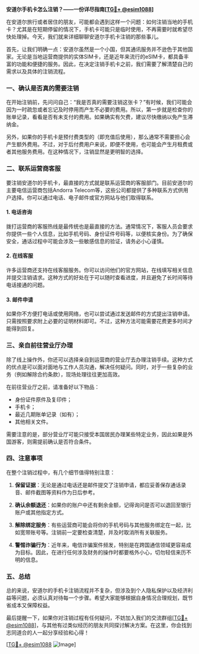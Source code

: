**安道尔手机卡怎么注销？——一份详尽指南[[TG💪+ @esim1088](https://t.me/s/esim1088)]**

在安道尔旅行或者居住的朋友，可能都会遇到这样一个问题：如何注销当地的手机卡？尤其是在短期停留的情况下，手机卡可能只是临时使用，不再需要时就希望尽快处理掉。今天，我们就来详细聊聊安道尔手机卡注销的那些事儿。

首先，让我们明确一点：安道尔虽然是一个小国，但其通讯服务并不逊色于其他国家。无论是当地运营商提供的实体SIM卡，还是近年来流行的eSIM卡，都具备丰富的功能和便捷的服务。因此，在决定注销手机卡之前，我们需要了解清楚自己的需求以及具体的注销流程。

### 一、确认是否真的需要注销

在开始注销前，先问问自己：“我是否真的需要注销这张卡？”有时候，我们可能会因为一时疏忽或者忘记及时停用而产生不必要的费用。所以，第一步就是检查你的账单记录，看看是否有未支付的费用。如果确实有欠费，建议尽快缴纳以免产生滞纳金。

另外，如果你的手机卡是预付费类型的（即充值后使用），那么通常不需要担心会产生额外费用。不过，对于后付费用户来说，即便不使用，也可能会产生月租费或者其他服务费用。在这种情况下，注销显然是更明智的选择。

### 二、联系运营商客服

要注销安道尔的手机卡，最直接的方式就是联系运营商的客服部门。目前安道尔的主要电信运营商包括Andorra Telecom等，这些公司都提供了多种联系方式供用户选择。你可以通过电话、电子邮件或官方网站与他们取得联系。

#### 1. **电话咨询**
拨打运营商的客服热线是最传统也是最直接的方法。通常情况下，客服人员会要求你提供一些个人信息，比如手机号码、身份证件号码等，以便核实身份。为了确保安全，通话过程中可能会涉及一些敏感信息的验证，请务必小心谨慎。

#### 2. **在线客服**
许多运营商还支持在线客服服务。你可以访问他们的官方网站，在线填写相关信息并提交注销请求。这种方式的好处在于可以随时查看进度，并且避免了长时间等待电话接通的问题。

#### 3. **邮件申请**
如果你不方便打电话或使用网络，也可以尝试通过发送邮件的方式提出注销申请。只需按照要求附上必要的证明材料即可。不过，这种方法可能需要花费更多时间才能得到回复。

### 三、亲自前往营业厅办理

除了线上操作外，你还可以选择亲自到运营商的营业厅去办理注销手续。这种方式的优点是可以面对面地与工作人员沟通，解决任何疑问。同时，对于一些复杂的业务（例如解除合约条款），现场处理往往更加高效。

在前往营业厅之前，请准备好以下物品：
- 身份证件原件及复印件；
- 手机卡；
- 最近几期账单记录（如有）；
- 其他相关文件。

需要注意的是，部分营业厅可能只接受本国居民办理某些特定业务，因此如果是外国游客，则需提前确认是否符合条件。

### 四、注意事项

在整个注销过程中，有几个细节值得特别注意：

1. **保留证据**：无论是通过电话还是邮件提交了注销申请，都应妥善保存通话录音、邮件截图等资料作为日后参考。
   
2. **确认余额退还**：如果你的账户中还有剩余金额，记得询问是否可以退回至银行账户或其他指定方式。
   
3. **解除绑定服务**：有些运营商可能会将你的手机号码与其他服务绑定在一起，比如宽带账号等。注销前一定要检查清楚，并及时取消所有关联服务。

4. **警惕诈骗行为**：近年来，电信诈骗案件频发，特别是在跨国通信领域更容易成为目标。因此，在进行任何涉及财务的操作时都要格外小心，切勿轻信来历不明的信息。

### 五、总结

总的来说，安道尔的手机卡注销流程并不复杂，但涉及到个人隐私保护以及经济利益等问题，必须认真对待每一个步骤。希望大家能够根据自身情况合理规划，既节省成本又保障权益。

最后提醒一下，如果你对注销过程有任何疑问，不妨加入我们的交流群组[[TG💪+ @esim1088](https://t.me/s/esim1088)]，与其他有过类似经历的朋友共同探讨解决方案。在这里，你会找到志同道合的人一起分享经验和心得！

[[TG💪+ @esim1088](https://t.me/s/esim1088) ![Image](https://i.postimg.cc/4NQfJmqS/Snipaste-2025-05-13-00-14-12.png)]
